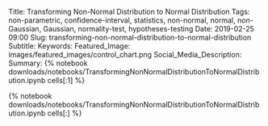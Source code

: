 Title: Transforming Non-Normal Distribution to Normal Distribution
Tags: non-parametric, confidence-interval, statistics, non-normal, normal, non-Gaussian, Gaussian, normality-test, hypotheses-testing
Date: 2019-02-25 09:00
Slug: transforming-non-normal-distribution-to-normal-distribution
Subtitle:
Keywords: 
Featured_Image: images/featured_images/control_chart.png
Social_Media_Description: 
Summary: {% notebook downloads/notebooks/TransformingNonNormalDistributionToNormalDistribution.ipynb cells[:1] %}

{% notebook downloads/notebooks/TransformingNonNormalDistributionToNormalDistribution.ipynb cells[:] %}


